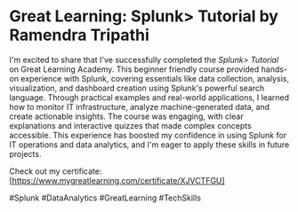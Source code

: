 # Great Learning: Splunk> Tutorial by Ramendra Tripathi

I'm excited to share that I've successfully completed the *Splunk> Tutorial* on Great Learning Academy.
This beginner friendly course provided hands-on experience with Splunk, covering essentials like data collection, analysis, visualization, and dashboard creation
using Splunk's powerful search language.
Through practical examples and real-world applications, I learned how to monitor IT infrastructure, analyze machine-generated data, and create actionable insights. 
The course was engaging, with clear explanations and interactive quizzes that made complex concepts accessible.
This experience has boosted my confidence in using Splunk for IT operations and data analytics, and I'm eager to apply these skills in future projects.

Check out my certificate: [https://www.mygreatlearning.com/certificate/XJVCTFGU]

#Splunk #DataAnalytics #GreatLearning #TechSkills
